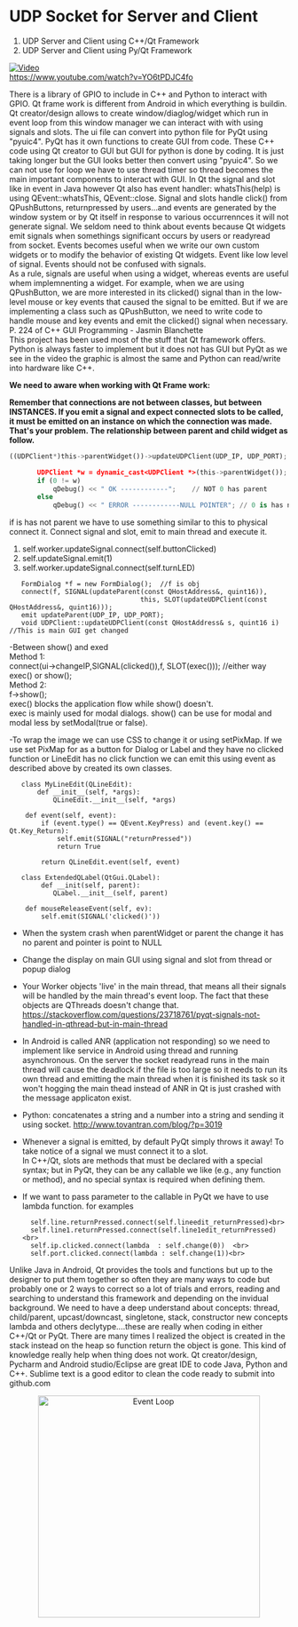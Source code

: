  # UDP Socket for Server and Client 
 
1. UDP Server and Client using C++/Qt Framework
2. UDP Server and Client using Py/Qt Framework

[![Video](http://img.youtube.com/vi/YO6tPDJC4fo/0.jpg)](http://www.youtube.com/watch?v=YO6tPDJC4fo)<br>
https://www.youtube.com/watch?v=YO6tPDJC4fo

There is a library of GPIO to include in C++ and Python to interact with GPIO. Qt frame work is different from Android in which
everything is buildin. Qt creator/design allows to create window/diaglog/widget which run in event loop from this window manager we can interact with with using signals and slots. The ui file can convert into python file for PyQt using "pyuic4". PyQt has it own functions to create GUI from code. These C++ code using Qt creator to GUI but GUI for python is done by coding. It is just taking longer but the GUI looks better then convert using "pyuic4". So we can not use for loop we have to use thread timer so thread becomes the main important components to interact with GUI. 
In Qt the signal and slot like in event in Java however Qt also has event handler: whatsThis(help) is using QEvent::whatsThis, QEvent::close. Signal and slots handle click() from QPushButtons, returnpressed by users...and events are generated by the window system or by Qt itself in response to various occurrennces it will not generate signal. We seldom need to think about events because Qt widgets emit signals when somethings significant occurs by users or readyread from socket. Events becomes useful when we write our own custom widgets or to modify the behavior of existing Qt widgets. Event like low level of signal. Events should not be confused with signals. <br>
As a rule, signals are useful when using a widget, whereas events are useful whem implemnenting a widget. For example, when we are using QPushButton, we are more interested in its clicked() signal than in the low-level mouse or key events that caused the signal to be
emitted. But if we are implementing a class such as QPushButton, we need to write code to handle mouse and key events and emit the clicked() signal when necessary. P. 224 of C++ GUI Programming - Jasmin Blanchette <br>
This project has been used most of the stuff that Qt framework offers. Python is always faster to implement but it does not has GUI but PyQt as we see in the video the graphic is almost the same and Python can read/write into hardware like C++.

__**We need to aware when working with Qt Frame work:**__</p>

__Remember that connections are not between classes, but between INSTANCES. If you emit a signal and expect connected slots to be called, it must be emitted on an instance on which the connection was made. That's your problem. The relationship between parent and child widget as follow.__ <br>
```python
((UDPClient*)this->parentWidget())->updateUDPClient(UDP_IP, UDP_PORT); //don't forget this object

       UDPClient *w = dynamic_cast<UDPClient *>(this->parentWidget()); //must true polymorphism has virtual (function or ctor)
       if (0 != w)
           qDebug() << " OK ------------";    // NOT 0 has parent
       else
           qDebug() << " ERROR ------------NULL POINTER"; // 0 is has no parent
 ```          
if is has not parent we have to use something similar to this to physical connect it. Connect signal and slot, emit to main thread and execute it.<br>
1. self.worker.updateSignal.connect(self.buttonClicked) <br>  
2. self.updateSignal.emit(1)<br>
3. self.worker.updateSignal.connect(self.turnLED)<br>
```
   FormDialog *f = new FormDialog();  //f is obj 
   connect(f, SIGNAL(updateParent(const QHostAddress&, quint16)), 
                                 this, SLOT(updateUDPClient(const QHostAddress&, quint16))); 
   emit updateParent(UDP_IP, UDP_PORT);
   void UDPClient::updateUDPClient(const QHostAddress& s, quint16 i)  //This is main GUI get changed
```
-Between show() and exed<br>
Method 1:<br>
    connect(ui->changeIP,SIGNAL(clicked()),f, SLOT(exec())); //either way exec() or show();<br>
Method 2:<br>
    f->show();<br>
exec() blocks the application flow while show() doesn't.<br>
exec is mainly used for modal dialogs. show() can be use for modal and modal less by setModal(true or false).<br>

-To wrap the image we can use CSS to change it or using setPixMap. If we use set PixMap for as a button for Dialog or Label and they have no clicked function or LineEdit has no click function we can emit this using event as described above by created its own classes.<br>
```
   class MyLineEdit(QLineEdit):
       def __init__(self, *args):
           QLineEdit.__init__(self, *args)

    def event(self, event):
        if (event.type() == QEvent.KeyPress) and (event.key() == Qt.Key_Return):
            self.emit(SIGNAL("returnPressed"))
            return True

        return QLineEdit.event(self, event) 

   class ExtendedQLabel(QtGui.QLabel): 
        def __init(self, parent):
           QLabel.__init__(self, parent)

    def mouseReleaseEvent(self, ev):
        self.emit(SIGNAL('clicked()'))
```
- When the system crash when parentWidget or parent the change it has no parent and pointer is point to NULL<br>
- Change the display on main GUI using signal and slot from thread or popup dialog<br>
- Your Worker objects 'live' in the main thread, that means all their signals will be handled by the main thread's event loop. The fact that these objects are QThreads doesn't change that. https://stackoverflow.com/questions/23718761/pyqt-signals-not-handled-in-qthread-but-in-main-thread<br>
- In Android is called ANR (application not responding) so we need to implement like service in Android using thread and running  asynchronous. On the server the socket readyread runs in the main thread will cause the deadlock if the file is too large so it needs to run its own thread and emitting the main thread when it is finished its task so it won't hogging the main thead instead of ANR in Qt is just crashed with the message applicaton exist. <br>
- Python: concatenates a string and a number into a string and sending it using socket. http://www.tovantran.com/blog/?p=3019<br>
- Whenever a signal is emitted, by default PyQt simply throws it away! To take notice of a signal we must connect it to a slot.<br> 
In C++/Qt, slots are methods that must be declared with a special syntax; but in PyQt, they can be any callable we like (e.g., any function or method), and no special syntax is required when defining them.<br>
- If we want to pass parameter to the callable in PyQt we have to use lambda function. for examples<br>

        self.line.returnPressed.connect(self.lineedit_returnPressed)<br>
        self.line1.returnPressed.connect(self.line1edit_returnPressed)<br>
        self.ip.clicked.connect(lambda  : self.change(0))  <br>
        self.port.clicked.connect(lambda : self.change(1))<br>

Unlike Java in Android, Qt provides the tools and functions but up to the designer to put them together so often they are many ways to code but probably one or 2 ways to correct so a lot of trials and errors, reading and searching to understand this framework and depending on the invidual background. We need to have a deep understand about concepts: thread, child/parent, upcast/downcast, singletone, stack, constructor new concepts lambda and others declytype....these are really when coding in either C++/Qt or PyQt. There are many times I realized the object is created in the stack instead on the heap so function return the object is gone. This kind of knowledge really help when thing does not work. Qt creator/design, Pycharm and Android studio/Eclipse are great IDE to code Java, Python and C++. Sublime text is a good editor to clean the code ready to submit into github.com<br>

<p align="center">
    <td><img src="http://www.tovantran.com/blog/wp-content/uploads/2017/09/LoopEvent-1.png" width="400" title= "Event Loop"> </td>
  </p>
